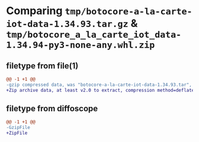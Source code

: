 # Comparing `tmp/botocore-a-la-carte-iot-data-1.34.93.tar.gz` & `tmp/botocore_a_la_carte_iot_data-1.34.94-py3-none-any.whl.zip`

## filetype from file(1)

```diff
@@ -1 +1 @@
-gzip compressed data, was "botocore-a-la-carte-iot-data-1.34.93.tar", last modified: Sat Apr 27 01:00:48 2024, max compression
+Zip archive data, at least v2.0 to extract, compression method=deflate
```

## filetype from diffoscope

```diff
@@ -1 +1 @@
-GzipFile
+ZipFile
```

